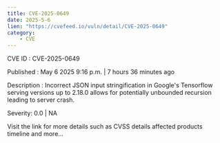 ```yaml
---
title: CVE-2025-0649
date: 2025-5-6
lien: "https://cvefeed.io/vuln/detail/CVE-2025-0649"
category:
    - CVE
---
```


CVE ID : CVE-2025-0649

Published :  May 6
2025
9:16 p.m. | 7 hours
36 minutes ago

Description : Incorrect JSON input stringification in Google's Tensorflow serving versions up to 2.18.0 allows for potentially unbounded recursion leading to server crash.

Severity: 0.0 | NA

Visit the link for more details
such as CVSS details
affected products
timeline
and more...
